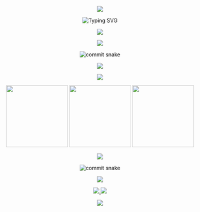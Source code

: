 <!-- NEON / FUTURISTIC PROFILE README -->

<!-- Neon wave header -->
<p align="center">
  <img src="https://capsule-render.vercel.app/api?type=waving&height=220&color=0:00FFFF,50:7A00FF,100:FF00FF&text=PamplemousseCru&fontSize=60&fontColor=FFFFFF&fontAlign=50&fontAlignY=35&desc=AI%20Engineer%20%7C%20Data%20Scientist%20%7C%20Builder&descAlignY=60&animation=fadeIn" />
</p>

<!-- Typing banner -->
<p align="center">
  <img src="https://readme-typing-svg.demolab.com?font=Orbitron&weight=700&size=28&duration=3000&pause=800&color=00FFFF&center=true&vCenter=true&width=900&lines=Neon+code%2C+futuristic+ideas.;LLMs%2C+CNNs%2C+Optimization%2C+GPU.;Open-source+and+high-impact+projects." alt="Typing SVG" />
</p>

<!-- Neon divider -->
<p align="center">
  <img src="https://img.shields.io/badge/-NEON%20ZONE-0D1117?style=for-the-badge&logo=github&logoColor=ffffff&labelColor=7A00FF&color=00FFFF">
</p>

<!-- Neon divider --> 
<p align="center"> <img src="https://capsule-render.vercel.app/api?type=rect&color=0:00FFFF,50:7A00FF,100:FF00FF&height=2&section=footer" /> </p>

<p align="center">
  <img src="./assets/snake-dark.svg" alt="commit snake"/>
</p>


<p align="center"> <img src="https://skillicons.dev/icons?i=python,c,cpp,tensorflow,pytorch,linux,git,github,latex,unity&perline=10" /> </p> <p align="center"> <img src="https://capsule-render.vercel.app/api?type=rect&color=0:00FFFF&height=1&section=footer" /> </p>

<div align="center">
<!-- Core stats -->
<img src="https://github-readme-stats.vercel.app/api?username=PamplemousseCru&show_icons=true&hide_title=true&count_private=true&include_all_commits=true&theme=radical&hide_border=true&title_color=00FFFF&icon_color=00FFFF&text_color=FFFFFF&bg_color=0D1117" height="165" />
<!-- Languages -->
<img src="https://github-readme-stats.vercel.app/api/top-langs/?username=PamplemousseCru&layout=compact&langs_count=8&theme=radical&hide_border=true&title_color=00FFFF&text_color=FFFFFF&bg_color=0D1117" height="165" />
<!-- Streak -->
<img src="https://streak-stats.demolab.com?user=PamplemousseCru&theme=radical&hide_border=true&ring=00FFFF&fire=FF00FF&currStreakLabel=FFFFFF&background=0D1117" height="165" /> </div> <p align="center"> <img src="https://capsule-render.vercel.app/api?type=rect&color=7A00FF&height=1&section=footer" /> </p>

<p align="center"> <!-- This file is produced by the workflow below after it runs once --> <img src="https://raw.githubusercontent.com/PamplemousseCru/PamplemousseCru/output/snake-dark.svg" alt="commit snake" /> </p> <p align="center"> <img src="https://capsule-render.vercel.app/api?type=rect&color=FF00FF&height=1&section=footer" /> </p>

<p align="center"> <a href="https://www.linkedin.com/in/matthias-laithier" target="_blank"> <img src="https://img.shields.io/badge/LinkedIn-00FFFF?style=for-the-badge&logo=linkedin&logoColor=0D1117"/> </a> <a href="mailto:matthias.laithier@epita.fr" target="_blank"> <img src="https://img.shields.io/badge/Email-FF00FF?style=for-the-badge&logo=gmail&logoColor=0D1117"/> </a> </p> <!-- Footer wave --> <p align="center"> <img src="https://capsule-render.vercel.app/api?type=waving&height=140&color=0:FF00FF,50:7A00FF,100:00FFFF&section=footer" /> </p>
